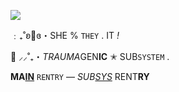 ![](https://cdn.discordapp.com/attachments/985252043650392105/1090253093268115548/6D571F4B-602A-4145-816C-6C6B6F9D3A33.png)

﹕₊˚ʚ🍰ɞ・SHE % `THEY` . IT *!*

🥞 ⸝⸝˚₊・*TRAUMA*GEN**IC** ✭ SUB`SYSTEM` .

**MA[IN](https://rentry.co/DeathOfTheWorld/)** `RENTRY` — *SUB[SYS](https://rentry.co/robIoxians/)* RENT**RY**
